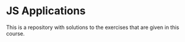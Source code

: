 # JS Applications
This is a repository with solutions to the exercises that are given in this course.
